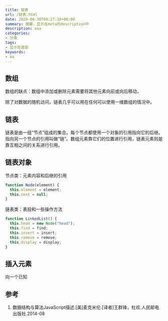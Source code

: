 ```yaml
---
title: 链表
url: /链表.html
date: 2020-06-30T09:27:18+08:00
summary: 摘要，显示在meta的description中
description: aaa
categories:
- 分类
tags:
- 显示在底部
keywords:
- aa
---
```


## 数组

数组的缺点：数组中添加或删除元素需要将其他元素向前或向后移动，

除了对数据的随机访问，链表几乎可以用在任何可以使用一维数组的情况中。

## 链表

链表是由一组“节点”组成的集合。每个节点都使用一个对象的引用指向它的后继。指向另一个节点的引用叫做“链”。数组元素靠它们的位置进行引用，链表元素则是靠互相之间的关系进行引用。

## 链表对象

节点类：元素内容和后继的引用
```js
function Node(element) {
  this.element = element;
  this.next = null;
}
```
链表类：表投和一些操作方法
```js
function LinkedList() {
  this.head = new Node("head");
  this.find = find;
  this.insert = insert;
  this.remove = remove;
  this.display = display;
}
```
## 插入元素
向一个已知






## 参考

1. 数据结构与算法JavaScript描述.[美]麦克米伦.[译者]王群锋，杜欢.人民邮电出版社.2014-08